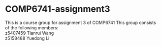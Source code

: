 # COMP6741-assignment3
This is a course group for assignment 3 of COMP6741
This group consists of the following members:  
z5407459  Tianrui Wang  
z5158488  Yuedong Li  
